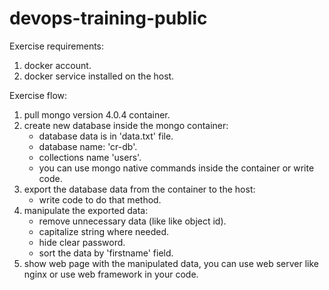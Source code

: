 # devops-training-public

Exercise requirements:
1. docker account.
2. docker service installed on the host.

Exercise flow:
1. pull mongo version 4.0.4 container.
2. create new database inside the mongo container:
    - database data is in 'data.txt' file. 
    - database name: 'cr-db'.
    - collections name 'users'.
    - you can use mongo native commands inside the container or write code. 
3. export the database data from the container to the host:
    - write code to do that method.
4. manipulate the exported data:
    - remove unnecessary data (like like object id).
    - capitalize string where needed.
    - hide clear password.
    - sort the data by 'firstname' field.
5. show web page with the manipulated data,
you can use web server like nginx or use web framework in your code. 
